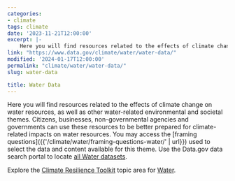 ```yaml
---
categories:
- climate
tags: climate
date: '2023-11-21T12:00:00'
excerpt: |-
    Here you will find resources related to the effects of climate change on water resources, as well as other water-related environmental and societal themes. Citizens, businesses, non-governmental agencies and governments can use these resources to...
link: "https://www.data.gov/climate/water/water-data/"
modified: '2024-01-17T12:00:00'
permalink: "climate/water/water-data/"
slug: water-data

title: Water Data
---
```


Here you will find resources related to the effects of climate change on water resources, as well as other water-related environmental and societal themes. Citizens, businesses, non-governmental agencies and governments can use these resources to be better prepared for climate-related impacts on water resources. You may access the [framing questions]({{'/climate/water/framing-questions-water/' | url}}) used to select the data and content available for this theme. Use the Data.gov data search portal to locate [all Water datasets](https://catalog.data.gov/dataset/?groups=climate5434&vocab_category_all=Water).

Explore the [Climate Resilience Toolkit](https://toolkit.climate.gov/) topic area for [Water](https://toolkit.climate.gov/topics/water).
